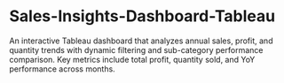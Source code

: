 # Sales-Insights-Dashboard-Tableau
An interactive Tableau dashboard that analyzes annual sales, profit, and quantity trends with dynamic filtering and sub-category performance comparison. Key metrics include total profit, quantity sold, and YoY performance across months.

